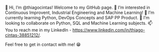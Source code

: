 👋 Hi, I’m @thiagocintas! Welcome to my GitHub page.
👀 I’m interested in Continuous Improvent, Industrial Engineering and Machine Learning!
🌱 I’m currently learning Python, DevOps Concepts and SAP PP Product.
💞️ I’m looking to collaborate on Python, SQL and Machine Learning subjects.
📫 You to reach me in my LinkedIn - https://www.linkedin.com/in/thiago-cintas-38851212/.

Feel free to get in contact with me! 😁
